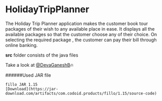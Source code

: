 # HolidayTripPlanner
The Holiday Trip Planner application makes the customer book tour packages of their wish to any available place in ease. It displays all the available packages so that the customer choose any of their choice. On selecting the required package , the customer can pay their bill through online banking.

**src** folder consists of the java files

Take a look at [@DevaGaneshB](https://github.com/DevaGaneshB):fire:

######Used JAR file
```
fillo JAR 1.15
[Download](https://jar-download.com/artifacts/com.codoid.products/fillo/1.15/source-code)
```
